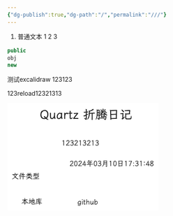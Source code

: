 ```yaml
---
{"dg-publish":true,"dg-path":"/","permalink":"///"}
---
```



1. 普通文本
1
2
3

```java title="code代码"
public
obj
new
```


测试excalidraw
123123

123reload12321313

![2024-03-01quartz折腾.excalidraw.png](img/user/Excalidraw/2024-03-01quartz%E6%8A%98%E8%85%BE.excalidraw.png)